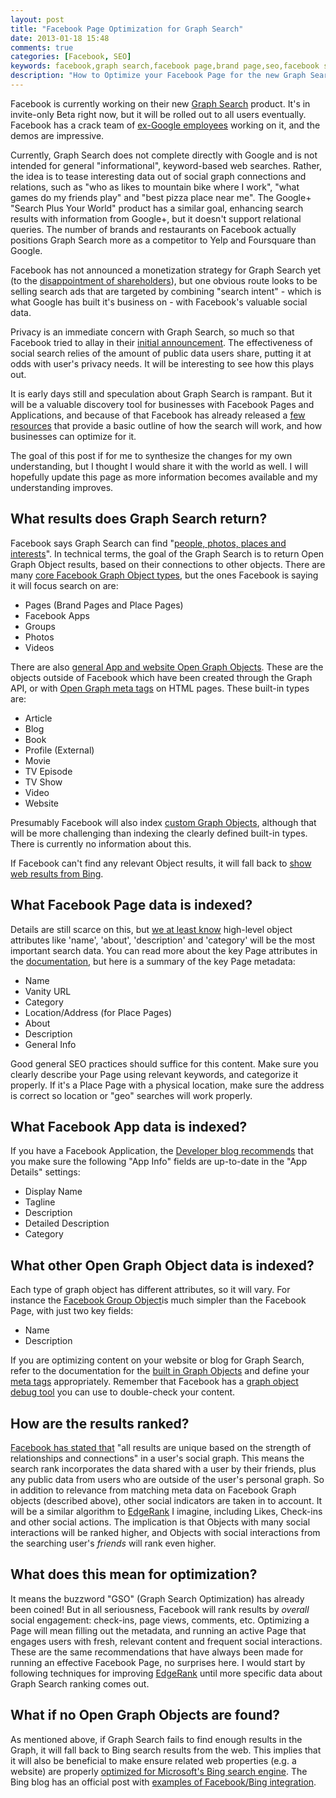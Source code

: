 ```yaml
---
layout: post
title: "Facebook Page Optimization for Graph Search"
date: 2013-01-18 15:48
comments: true
categories: [Facebook, SEO]
keywords: facebook,graph search,facebook page,brand page,seo,facebook search,open graph search,graph search rank
description: "How to Optimize your Facebook Page for the new Graph Search"
---
```


Facebook is currently working on their new [Graph Search](https://www.facebook.com/about/graphsearch) product. It's in invite-only Beta right now, but it will be rolled out to all users eventually. Facebook has a crack team of [ex-Google employees](http://techcrunch.com/2013/01/15/here-is-the-ex-googler-dream-team-that-led-facebooks-new-graph-search-tool/) working on it, and the demos are impressive.

Currently, Graph Search does not complete directly with Google and is not intended for general "informational", keyword-based web searches. Rather, the idea is to tease interesting data out of social graph connections and relations, such as "who as likes to mountain bike where I work", "what games do my friends play" and "best pizza place near me". The Google+ "Search Plus Your World" product has a similar goal, enhancing search results with information from Google+, but it doesn't support relational queries. The number of brands and restaurants on Facebook actually positions Graph Search more as a competitor to Yelp and Foursquare than Google.

Facebook has not announced a monetization strategy for Graph Search yet (to the [disappointment of shareholders](http://beta.fool.com/mariecabural/2013/01/18/facebook-graph-search-fails-impress-threatens-yelp/21787/)), but one obvious route looks to be selling search ads that are targeted by combining "search intent" - which is what Google has built it's business on - with Facebook's valuable social data.

Privacy is an immediate concern with Graph Search, so much so that Facebook tried to allay in their [initial announcement](http://newsroom.fb.com/News/562/Introducing-Graph-Search-Beta). The effectiveness of social search relies of the amount of public data users share, putting it at odds with user's privacy needs. It will be interesting to see how this plays out.

It is early days still and speculation about Graph Search is rampant. But it will be a valuable discovery tool for businesses with Facebook Pages and Applications, and because of that Facebook has already released a [few](https://developers.facebook.com/blog/post/2013/01/16/platform-updates--operation-developer-love/) [resources](http://www.facebook-studio.com/news/item/introducing-graph-search-help-people-discover-your-business) that provide a basic outline of how the search will work, and how businesses can optimize for it.

 The goal of this post if for me to synthesize the changes for my own understanding, but I thought I would share it with the world as well. I will hopefully update this page as more information becomes available and my understanding improves.

 <!-- more -->

## What results does Graph Search return?

 Facebook says Graph Search can find "[people, photos, places and interests](http://newsroom.fb.com/News/562/Introducing-Graph-Search-Beta)". In technical terms, the goal of the Graph Search is to return Open Graph Object results, based on their connections to other objects. There are many [core Facebook Graph Object types](https://developers.facebook.com/docs/reference/api/#objects), but the ones Facebook is saying it will focus search on are:

* Pages (Brand Pages and Place Pages)
* Facebook Apps
* Groups
* Photos
* Videos

There are also [general App and website Open Graph Objects](http://developers.facebook.com/docs/concepts/opengraph/objects/). These are the objects outside of Facebook which have been created through the Graph API, or with [Open Graph meta tags](http://developers.facebook.com/docs/opengraphprotocol/) on HTML pages. These built-in types are:

* Article
* Blog
* Book
* Profile (External)
* Movie
* TV Episode
* TV Show
* Video
* Website

Presumably Facebook will also index [custom Graph Objects](http://developers.facebook.com/docs/technical-guides/opengraph/using-online-object-tool/), although that will be more challenging than indexing the clearly defined built-in types. There is currently no information about this.

If Facebook can't find any relevant Object results, it will fall back to [show web results from Bing](http://techcrunch.com/2013/01/15/if-its-not-in-graph-search-facebook-hands-your-query-off-to-bing/).

## What Facebook Page data is indexed?

Details are still scarce on this, but [we at least know](http://www.facebook-studio.com/news/item/introducing-graph-search-help-people-discover-your-business) high-level object attributes like 'name', 'about', 'description' and 'category' will be the most important search data. You can read more about the key Page attributes in the [documentation](http://developers.facebook.com/docs/reference/api/page/), but here is a summary of the key Page metadata:

* Name
* Vanity URL
* Category
* Location/Address (for Place Pages)
* About
* Description
* General Info

Good general SEO practices should suffice for this content. Make sure you clearly describe your Page using relevant keywords, and categorize it properly. If it's a Place Page with a physical location, make sure the address is correct so location or "geo" searches will work properly.

## What Facebook App data is indexed?

If you have a Facebook Application, the [Developer blog recommends](https://developers.facebook.com/blog/post/2013/01/16/platform-updates--operation-developer-love/) that you make sure the following "App Info" fields are up-to-date in the  "App Details" settings:

* Display Name
* Tagline
* Description
* Detailed Description
* Category

## What other Open Graph Object data is indexed?

Each type of graph object has different attributes, so it will vary. For instance the [Facebook Group Object](http://developers.facebook.com/docs/reference/api/group/)is much simpler than the Facebook Page, with just two key fields:

* Name
* Description

If you are optimizing content on your website or blog for Graph Search, refer to the documentation for the [built in Graph Objects](http://developers.facebook.com/docs/concepts/opengraph/objects/) and define your [meta tags](http://developers.facebook.com/docs/opengraphprotocol/) appropriately. Remember that Facebook has a [graph object debug tool](http://developers.facebook.com/tools/debug) you can use to double-check your content.

## How are the results ranked?

[Facebook has stated that](http://newsroom.fb.com/News/562/Introducing-Graph-Search-Beta) "all results are unique based on the strength of relationships and connections" in a user's social graph. This means the search rank incorporates the data shared with a user by their friends, plus any public data from users who are outside of the user's personal graph. So in addition to relevance from matching meta data on Facebook Graph objects (described above), other social indicators are taken in to account. It will be a similar algorithm to [EdgeRank](http://whatisedgerank.com/) I imagine, including Likes, Check-ins and other social actions. The implication is that Objects with many social interactions will be ranked higher, and Objects with social interactions from the searching user's _friends_ will rank even higher.

## What does this mean for optimization?

It means the buzzword "GSO" (Graph Search Optimization) has already been coined! But in all seriousness, Facebook will rank results by _overall_ social engagement: check-ins, page views, comments, etc. Optimizing a Page will mean filling out the metadata, and running an active Page that engages users with fresh, relevant content and frequent social interactions. These are the same recommendations that have always been made for running an effective Facebook Page, no surprises here. I would start by following techniques for improving [EdgeRank](http://whatisedgerank.com/) until more specific data about Graph Search ranking comes out.

## What if no Open Graph Objects are found?

As mentioned above, if Graph Search fails to find enough results in the Graph, it will fall back to Bing search results from the web. This implies that it will also be beneficial to make ensure related web properties (e.g. a website) are properly [optimized for Microsoft's Bing search engine](http://www.bing.com/community/site_blogs/b/webmaster/archive/2009/09/03/search-engine-optimization-for-bing.aspx). The Bing blog has an official post with [examples of Facebook/Bing integration](http://www.bing.com/community/site_blogs/b/search/archive/2013/01/15/sof.aspx).
